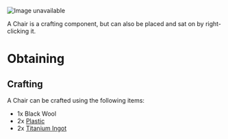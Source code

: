![Image unavailable](https://i.imgur.com/3gg8Fb6.png)

A Chair is a crafting component, but can also be placed and sat on by right-clicking it.

# Obtaining

## Crafting

A Chair can be crafted using the following items:

* 1x Black Wool
* 2x [Plastic](Plastic)
* 2x [Titanium Ingot](Titanium-Ingot)
